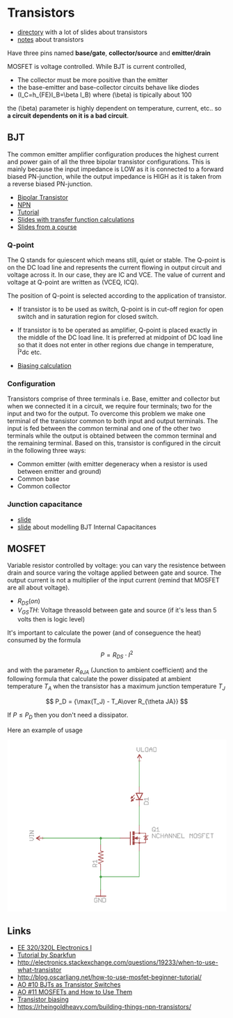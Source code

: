 # Transistors

 - [directory](http://www.ittc.ku.edu/~jstiles/412/handouts/) with a lot of slides about transistors
 - [notes](http://aries.ucsd.edu/najmabadi/CLASS/ECE60L/02-S/NOTES/) about transistors

Have three pins named **base/gate**, **collector/source** and **emitter/drain**

MOSFET is voltage controlled. While BJT is current controlled,

 - The collector must be more positive than the emitter
 - the base-emitter and base-collector circuits behave like diodes
 - \(I_C=h_{FE}I_B=\beta I_B\) where \(\beta\) is tipically about 100

the \(\beta\) parameter is highly dependent on temperature, current, etc..
so **a circuit dependents on it is a bad circuit**.

## BJT

The common emitter amplifier configuration produces the highest current and power gain
of all the three bipolar transistor configurations. This is mainly because the input
impedance is LOW as it is connected to a forward biased PN-junction, while the output
impedance is HIGH as it is taken from a reverse biased PN-junction.

 - [Bipolar Transistor](http://www.electronics-tutorials.ws/transistor/tran_1.html)
 - [NPN](http://www.electronics-tutorials.ws/transistor/tran_2.html)
 - [Tutorial](http://blog.oscarliang.net/bjt-bipolar-junction-transistor-beginner-tutorial/)
 - [Slides with transfer function calculations](http://aries.ucsd.edu/NAJMABADI/CLASS/ECE65/12-W/Slides/ECE65_W12-BJT.pdf)
 - [Slides from a course](http://cc.ee.ntu.edu.tw/~lhlu/eecourses/Electronics1/Electronics_Ch4.pdf)

### Q-point

The Q stands for quiescent which means still, quiet or stable. The Q-point is
on the DC load line and represents the current flowing in output circuit and
voltage across it. In our case, they are IC and VCE. The value of current and
voltage at Q-point are written as (VCEQ, ICQ).

The position of Q-point is selected according to the application of transistor.

 - If transistor is to be used as switch, Q-point is in cut-off region for open switch and in saturation region for closed switch.
 - If transistor is to be operated as amplifier, Q-point is placed exactly in
   the middle of the DC load line. It is preferred at midpoint of DC load line
so that it does not enter in other regions due change in temperature, Î²dc etc.

 - [Biasing calculation](http://www.allaboutcircuits.com/textbook/semiconductors/chpt-4/biasing-calculations/)

### Configuration

Transistors comprise of three terminals i.e. Base, emitter and collector but
when we connected it in a circuit, we require four terminals; two for the input
and two for the output. To overcome this problem we make one terminal of the
transistor common to both input and output terminals. The input is fed between
the common terminal and one of the other two terminals while the output is
obtained between the common terminal and the remaining terminal. Based on this,
transistor is configured in the circuit in the following three ways:

 - Common emitter (with emitter degeneracy when a resistor is used between emitter and ground)
 - Common base
 - Common collector

### Junction capacitance

 - [slide](http://transport.ece.illinois.edu/ece340f12-lectures/ece340lecture27-junccap.pdf)
 - [slide](http://www.ittc.ku.edu/~jstiles/412/handouts/5.8%20BJT%20Internal%20Capacitances%20and%20high%20frequency%20model/section%205_8%20BJT%20Internal%20Capacitances%20lecture.pdf) about modelling BJT Internal Capacitances

## MOSFET

Variable resistor controlled by voltage: you can vary the resistence between drain and source
varing the voltage applied between gate and source. The output current is not a multiplier
of the input current (remind that MOSFET are all about voltage).

 - $R_{DS}(on)$
  - $V_{GS}TH$: Voltage threasold between gate and source (if it's less than 5 volts then is logic level)

It's important to calculate the power (and of conseguence the heat) consumed by the formula

$$
P = R_{DS}\cdot I^2
$$

and with the parameter $R_{\theta JA}$ (Junction to ambient coefficient) and the following
formula that calculate the power dissipated at ambient temperature $T_A$ when the
transistor has a maximum junction temperature $T_J$

$$
P_D = {\max(T_J) - T_A\over R_{\theta JA}}
$$

If $P\leq P_D$ then you don't need a dissipator.

Here an example of usage

![Example for N Channel MOSFET](Images/n-mosfet-example.png)

## Links

 - [EE 320/320L Electronics I](http://whites.sdsmt.edu/classes/ee320/)
 - [Tutorial by Sparkfun](https://learn.sparkfun.com/tutorials/transistors)
 - http://electronics.stackexchange.com/questions/19233/when-to-use-what-transistor
 - http://blog.oscarliang.net/how-to-use-mosfet-beginner-tutorial/
 - [AO #10 BJTs as Transistor Switches](https://www.youtube.com/watch?v=sRVvUkK0U80)
 - [AO #11 MOSFETs and How to Use Them](https://www.youtube.com/watch?v=GrvvkYTW_0k)
 - [Transistor biasing](http://www.electronics-tutorials.ws/amplifier/transistor-biasing.html)
 - https://rheingoldheavy.com/building-things-npn-transistors/
